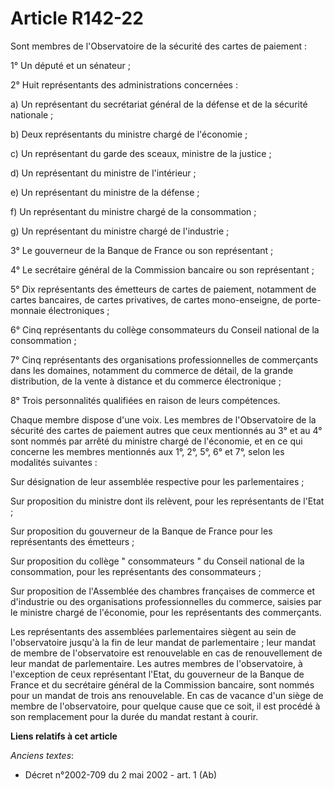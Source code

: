 # Article R142-22

Sont membres de l'Observatoire de la sécurité des cartes de paiement : 

1° Un député et un sénateur ; 

2° Huit représentants des administrations concernées : 

a) Un représentant du     secrétariat général de la défense et de la sécurité nationale ; 

b) Deux représentants du ministre chargé de l'économie ; 

c) Un représentant du garde des sceaux, ministre de la justice ; 

d) Un représentant du ministre de l'intérieur ; 

e) Un représentant du ministre de la défense ; 

f) Un représentant du ministre chargé de la consommation ; 

g) Un représentant du ministre chargé de l'industrie ; 

3° Le gouverneur de la Banque de France ou son représentant ; 

4° Le secrétaire général de la Commission bancaire ou son représentant ; 

5° Dix représentants des émetteurs de cartes de paiement, notamment de cartes bancaires, de cartes privatives, de cartes
mono-enseigne, de porte-monnaie électroniques ; 

6° Cinq représentants du collège consommateurs du Conseil national de la consommation ; 

7° Cinq représentants des organisations professionnelles de commerçants dans les domaines, notamment du commerce de détail,
de la grande distribution, de la vente à distance et du commerce électronique ; 

8° Trois personnalités qualifiées en raison de leurs compétences. 

Chaque membre dispose d'une voix. Les membres de l'Observatoire de la sécurité des cartes de paiement autres que ceux
mentionnés au 3° et au 4° sont nommés par arrêté du ministre chargé de l'économie, et en ce qui concerne les membres
mentionnés aux 1°, 2°, 5°, 6° et 7°, selon les modalités suivantes : 

Sur désignation de leur assemblée respective pour les parlementaires ; 

Sur proposition du ministre dont ils relèvent, pour les représentants de l'Etat ; 

Sur proposition du gouverneur de la Banque de France pour les représentants des émetteurs ; 

Sur proposition du collège " consommateurs " du Conseil national de la consommation, pour les représentants des
consommateurs ; 

Sur proposition de l'Assemblée des chambres françaises de commerce et d'industrie ou des organisations professionnelles du
commerce, saisies par le ministre chargé de l'économie, pour les représentants des commerçants. 

Les représentants des assemblées parlementaires siègent au sein de l'observatoire jusqu'à la fin de leur mandat de
parlementaire ; leur mandat de membre de l'observatoire est renouvelable en cas de renouvellement de leur mandat de
parlementaire. Les autres membres de l'observatoire, à l'exception de ceux représentant l'Etat, du gouverneur de la Banque de
France et du secrétaire général de la Commission bancaire, sont nommés pour un mandat de trois ans renouvelable. En cas de
vacance d'un siège de membre de l'observatoire, pour quelque cause que ce soit, il est procédé à son remplacement pour la
durée du mandat restant à courir.

**Liens relatifs à cet article**

_Anciens textes_:

  - Décret n°2002-709 du 2 mai 2002 - art. 1 (Ab)
